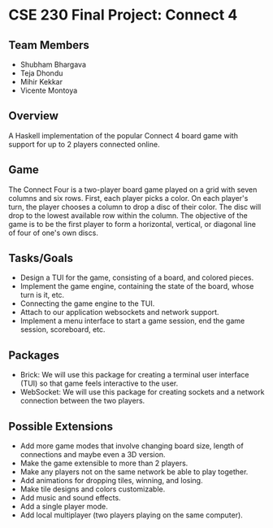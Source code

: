 # CSE 230 Final Project: Connect 4

## Team Members
 - Shubham Bhargava
 - Teja Dhondu
 - Mihir Kekkar
 - Vicente Montoya

## Overview
A Haskell implementation of the popular Connect 4 board game with support for up to 2 players connected online.

## Game
The Connect Four is a two-player board game played on a grid with seven columns and six rows. First, each player picks a color. On each player's turn, the player chooses a column to drop a disc of their color. The disc will drop to the lowest available row within the column. The objective of the game is to be the first player to form a horizontal, vertical, or diagonal line of four of one's own discs.

## Tasks/Goals
- Design a TUI for the game, consisting of a board, and colored pieces.
- Implement the game engine, containing the state of the board, whose turn is it, etc.
- Connecting the game engine to the TUI.
- Attach to our application websockets and network support.
- Implement a menu interface to start a game session, end the game session, scoreboard, etc.

## Packages
 - Brick: We will use this package for creating a terminal user interface (TUI) so that game feels interactive to the user.
 - WebSocket: We will use this package for creating sockets and a network connection between the two players.

## Possible Extensions
- Add more game modes that involve changing board size, length of connections and maybe even a 3D version.
- Make the game extensible to more than 2 players.
- Make any players not on the same network be able to play together.
- Add animations for dropping tiles, winning, and losing.
- Make tile designs and colors customizable.
- Add music and sound effects.
- Add a single player mode.
- Add local multiplayer (two players playing on the same computer).


